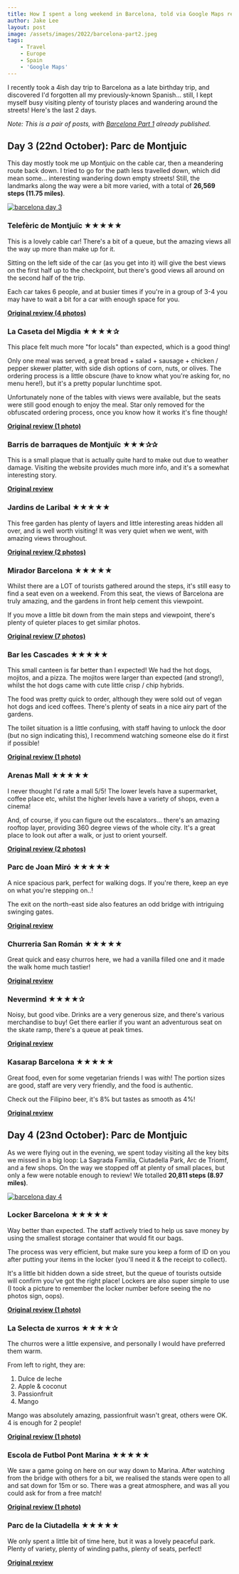 ```yaml
---
title: How I spent a long weekend in Barcelona, told via Google Maps reviews (part 2/2, 15 reviews)
author: Jake Lee
layout: post
image: /assets/images/2022/barcelona-part2.jpeg
tags:
    - Travel
    - Europe
    - Spain
    - 'Google Maps'
---
```


I recently took a 4ish day trip to Barcelona as a late birthday trip, and discovered I'd forgotten all my previously-known Spanish... still, I kept myself busy visiting plenty of touristy places and wandering around the streets! Here's the last 2 days.

*Note: This is a pair of posts, with [Barcelona Part 1](/barcelona-reviews-part1/) already published.*

## Day 3 (22nd October): Parc de Montjuic

This day mostly took me up Montjuic on the cable car, then a meandering route back down. I tried to go for the path less travelled down, which did mean some... interesting wandering down empty streets! Still, the landmarks along the way were a bit more varied, with a total of **26,569 steps (11.75 miles)**.

[![barcelona day 3](/assets/images/2022/barcelona-day3-thumbnail.png)](/assets/images/2022/barcelona-day3.png)

### Telefèric de Montjuïc ★★★★★

This is a lovely cable car! There's a bit of a queue, but the amazing views all the way up more than make up for it.

Sitting on the left side of the car (as you get into it) will give the best views on the first half up to the checkpoint, but there's good views all around on the second half of the trip.

Each car takes 6 people, and at busier times if you're in a group of 3-4 you may have to wait a bit for a car with enough space for you.

**[Original review (4 photos)](https://goo.gl/maps/211SUDQUK9L8WU9G6)**

### La Caseta del Migdia ★★★★✰

This place felt much more "for locals" than expected, which is a good thing!

Only one meal was served, a great bread + salad + sausage + chicken / pepper skewer platter, with side dish options of corn, nuts, or olives. The ordering process is a little obscure (have to know what you're asking for, no menu here!), but it's a pretty popular lunchtime spot.

Unfortunately none of the tables with views were available, but the seats were still good enough to enjoy the meal. Star only removed for the obfuscated ordering process, once you know how it works it's fine though!

**[Original review (1 photo)](https://goo.gl/maps/CES9JJYwxVn3xtGEA)**

### Barris de barraques de Montjuïc ★★★✰✰

This is a small plaque that is actually quite hard to make out due to weather damage. Visiting the website provides much more info, and it's a somewhat interesting story.

**[Original review](https://goo.gl/maps/YdhrnvnzdNzFB8GL7)**

### Jardins de Laribal ★★★★★

This free garden has plenty of layers and little interesting areas hidden all over, and is well worth visiting! It was very quiet when we went, with amazing views throughout.

**[Original review (2 photos)](https://goo.gl/maps/oPWSLFSiqZraYzyT6)**

### Mirador Barcelona ★★★★★

Whilst there are a LOT of tourists gathered around the steps, it's still easy to find a seat even on a weekend. From this seat, the views of Barcelona are truly amazing, and the gardens in front help cement this viewpoint.

If you move a little bit down from the main steps and viewpoint, there's plenty of quieter places to get similar photos.

**[Original review (7 photos)](https://goo.gl/maps/Fosf5tAip5A5NWqc9)**

### Bar les Cascades ★★★★★

This small canteen is far better than I expected! We had the hot dogs, mojitos, and a pizza. The mojitos were larger than expected (and strong!), whilst the hot dogs came with cute little crisp / chip hybrids.

The food was pretty quick to order, although they were sold out of vegan hot dogs and iced coffees. There's plenty of seats in a nice airy part of the gardens.

The toilet situation is a little confusing, with staff having to unlock the door (but no sign indicating this), I recommend watching someone else do it first if possible!

**[Original review (1 photo)](https://goo.gl/maps/W45BirzYdE3SFzGo7)**

### Arenas Mall ★★★★★

I never thought I'd rate a mall 5/5! The lower levels have a supermarket, coffee place etc, whilst the higher levels have a variety of shops, even a cinema!

And, of course, if you can figure out the escalators... there's an amazing rooftop layer, providing 360 degree views of the whole city. It's a great place to look out after a walk, or just to orient yourself.

**[Original review (2 photos)](https://goo.gl/maps/4cCezsWfBZtuQmAZ8)**

### Parc de Joan Miró ★★★★★

A nice spacious park, perfect for walking dogs. If you're there, keep an eye on what you're stepping on..!

The exit on the north-east side also features an odd bridge with intriguing swinging gates.

**[Original review](https://goo.gl/maps/4A4GDZreG3wgFTaB8)**

### Churreria San Román ★★★★★

Great quick and easy churros here, we had a vanilla filled one and it made the walk home much tastier!

**[Original review](https://goo.gl/maps/TTWXgMDW9ABCNKyD9)**

### Nevermind ★★★★✰

Noisy, but good vibe. Drinks are a very generous size, and there's various merchandise to buy! Get there earlier if you want an adventurous seat on the skate ramp, there's a queue at peak times.

**[Original review](https://goo.gl/maps/Kbb2tC2ZjN5cRFtg8)**

### Kasarap Barcelona ★★★★★

Great food, even for some vegetarian friends I was with! The portion sizes are good, staff are very very friendly, and the food is authentic.

Check out the Filipino beer, it's 8% but tastes as smooth as 4%!

**[Original review](https://goo.gl/maps/g4XWuWQcRSWizgCN7)**

## Day 4 (23nd October): Parc de Montjuic

As we were flying out in the evening, we spent today visiting all the key bits we missed in a big loop: La Sagrada Familia, Ciutadella Park, Arc de Triomf, and a few shops. On the way we stopped off at plenty of small places, but only a few were notable enough to review! We totalled **20,811 steps (8.97 miles)**.

[![barcelona day 4](/assets/images/2022/barcelona-day4-thumbnail.png)](/assets/images/2022/barcelona-day4.png)

### Locker Barcelona ★★★★★

Way better than expected. The staff actively tried to help us save money by using the smallest storage container that would fit our bags.

The process was very efficient, but make sure you keep a form of ID on you after putting your items in the locker (you'll need it & the receipt to collect).

It's a little bit hidden down a side street, but the queue of tourists outside will confirm you've got the right place! Lockers are also super simple to use (I took a picture to remember the locker number before seeing the no photos sign, oops).

**[Original review (1 photo)](https://goo.gl/maps/DqD5kvWBoyTuSc5z7)**

### La Selecta de xurros ★★★★✰

The churros were a little expensive, and personally I would have preferred them warm.

From left to right, they are:
1. Dulce de leche
2. Apple & coconut
3. Passionfruit
4. Mango

Mango was absolutely amazing, passionfruit wasn't great, others were OK. 4 is enough for 2 people!

**[Original review (1 photo)](https://goo.gl/maps/XAQy3vGaGVjbnV7i8)**

### Escola de Futbol Pont Marina ★★★★★

We saw a game going on here on our way down to Marina. After watching from the bridge with others for a bit, we realised the stands were open to all and sat down for 15m or so. There was a great atmosphere, and was all you could ask for from a free match!

**[Original review (1 photo)](https://goo.gl/maps/JdgCZ93uY79J9NhZ8)**

### Parc de la Ciutadella ★★★★★

We only spent a little bit of time here, but it was a lovely peaceful park. Plenty of variety, plenty of winding paths, plenty of seats, perfect!

**[Original review](https://goo.gl/maps/eU8HQn1SVwi3Mvww8)**